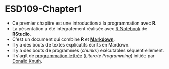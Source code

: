 # ESD109-Chapter1
* Ce premier chapitre est une introduction à la programmation avec **R**.
* La pésentation a été intégralement réalisée avec <a href="https://rmarkdown.rstudio.com/lesson-10.html">R Notebook</a> de <strong>RStudio</strong>.
* C'est un document qui combine **R** et <a href="https://fr.m.wikipedia.org/wiki/Markdown"><strong>Markdown</strong></a>.</span>
* Il y a des bouts de textes explicatifs écrits en Mardown.
* Il y a des bouts de programmes (*chunks*) exécutables séquentiellement.
* Il s'agît de  <a href="https://fr.m.wikipedia.org/wiki/Programmation_lettrée">programmation </a><span><a href="https://fr.m.wikipedia.org/wiki/Programmation_lettrée">lettrée</a> (*Literate Programming*) <span>initiée par </span><a href="https://fr.m.wikipedia.org/wiki/Donald_Knuth" title="Donald Knuth">Donald Knuth</a>.

<!--stackedit_data:
eyJoaXN0b3J5IjpbLTIxMzI1OTUxOSwxMzIzMzg0MzgzXX0=
-->
